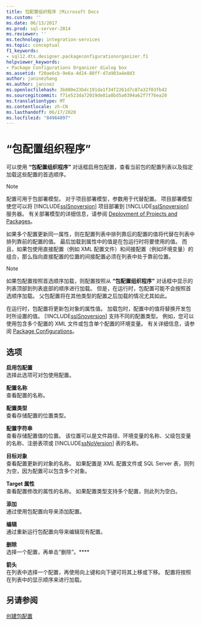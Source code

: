 ```yaml
---
title: 包配置组织程序 |Microsoft Docs
ms.custom: ''
ms.date: 06/13/2017
ms.prod: sql-server-2014
ms.reviewer: ''
ms.technology: integration-services
ms.topic: conceptual
f1_keywords:
- sql12.dts.designer.packageconfigurationorganizer.f1
helpviewer_keywords:
- Package Configurations Organizer dialog box
ms.assetid: f20ae6cb-9e6a-4d24-88ff-d7a903a4e8d3
author: janinezhang
ms.author: janinez
ms.openlocfilehash: 3b880e23bdc191da1f34f2261d7c87a32f03fb42
ms.sourcegitcommit: f71e523da72019de81a8bd5a0394a62f7f76ea20
ms.translationtype: MT
ms.contentlocale: zh-CN
ms.lasthandoff: 06/17/2020
ms.locfileid: "84964897"
---
```

# <a name="package-configurations-organizer"></a>“包配置组织程序”
  可以使用 **“包配置组织程序”** 对话框启用包配置，查看当前包的配置列表以及指定加载这些配置的首选顺序。  
  
> [!NOTE]  
>  配置可用于包部署模型。 对于项目部署模型，参数用于代替配置。 项目部署模型使您可以将 [!INCLUDE[ssISnoversion](../includes/ssisnoversion-md.md)] 项目部署到 [!INCLUDE[ssISnoversion](../includes/ssisnoversion-md.md)] 服务器。 有关部署模型的详细信息，请参阅 [Deployment of Projects and Packages](packages/deploy-integration-services-ssis-projects-and-packages.md)。  
  
 如果多个配置更新同一属性，则在配置列表中排列靠后的配置的值将代替在列表中排列靠前的配置的值。 最后加载到属性中的值是在包运行时将要使用的值。 而且，如果包使用直接配置（例如 XML 配置文件）和间接配置（例如环境变量）的组合，那么指向直接配置的位置的间接配置必须在列表中处于靠前位置。  
  
> [!NOTE]  
>  如果包配置按照首选顺序加载，则配置按照从 **“包配置组织程序”** 对话框中显示的列表顶部到列表底部的顺序进行加载。 但是，在运行时，包配置可能不会按照首选顺序加载。 父包配置将在其他类型的配置之后加载的情况尤其如此。  
  
 在运行时，包配置将更新包对象的属性值。 加载包时，配置中的值将替换开发包时所设置的值。 [!INCLUDE[ssISnoversion](../includes/ssisnoversion-md.md)] 支持不同的配置类型。 例如，您可以使用包含多个配置的 XML 文件或包含单个配置的环境变量。 有关详细信息，请参阅 [Package Configurations](../../2014/integration-services/package-configurations.md)。  
  
## <a name="options"></a>选项  
 **启用包配置**  
 选择此选项可对包使用配置。  
  
 **配置名称**  
 查看配置的名称。  
  
 **配置类型**  
 查看存储配置的位置类型。  
  
 **配置字符串**  
 查看存储配置值的位置。 该位置可以是文件路径、环境变量的名称、父级包变量的名称、注册表项或 [!INCLUDE[ssNoVersion](../includes/ssnoversion-md.md)] 表的名称。  
  
 **目标对象**  
 查看配置更新的对象的名称。 如果配置是 XML 配置文件或 SQL Server 表，则列为空，因为配置可以包含多个对象。  
  
 **Target 属性**  
 查看配置修改的属性的名称。 如果配置类型支持多个配置，则此列为空白。  
  
 **添加**  
 通过使用包配置向导来添加配置。  
  
 **编辑**  
 通过重新运行包配置向导来编辑现有配置。  
  
 **删除**  
 选择一个配置，再单击“删除”。****  
  
 **箭头**  
 在列表中选择一个配置，再使用向上键和向下键可将其上移或下移。 配置将按照在列表中的显示顺序来进行加载。  
  
## <a name="see-also"></a>另请参阅  
 [创建包配置](../../2014/integration-services/create-package-configurations.md)  
  
  

